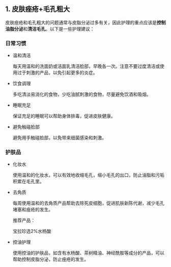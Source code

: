<!-- 面部养护指南 -->

## 1. 皮肤痤疮+毛孔粗大

皮肤痤疮和毛孔粗大的问题通常与皮脂分泌过多有关，因此护理的重点应该是**控制油脂分泌**和**清洁毛孔**。以下是一些护理建议：

### 日常习惯

- 温和清洁

  每天用温和的洗面奶或洁面乳清洁脸部，早晚各一次。注意不要过度清洁或使用过于刺激的产品，以免引起更多的炎症。

- 饮食调理

  多吃清淡易消化的食物，少吃油腻刺激的食物，尽量避免饮酒和吸烟。

- 睡眠充足

  保证充足的睡眠可以帮助身体排毒，促进皮肤健康。

- 避免触碰脸部

  避免用手触碰脸部，以免带来细菌感染和刺激。

### 护肤品

- 化妆水

  使用温和的化妆水，可以有效地收缩毛孔，缩小毛孔的出口，防止油脂和污垢积累在毛孔里。

- 去角质

  每周使用温和的去角质产品帮助去除死皮细胞，促进肌肤新陈代谢，减少毛孔堵塞和痤疮的发生。

  推荐产品：

  宝拉珍选2%水杨酸

- 控油护理

  使用控油的护肤品，如含有水杨酸、茶树精油、神经酰胺等成分的产品，可以帮助控制皮脂分泌，防止痤疮的发生。